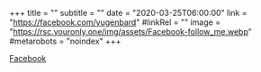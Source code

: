 +++
title = ""
subtitle = ""
date = "2020-03-25T06:00:00"
link = "https://facebook.com/yugenbard"
#linkRel = ""
image = "https://rsc.youronly.one/img/assets/Facebook-follow_me.webp"
#metarobots = "noindex"
+++

<a href="https://facebook.com/yugenbard" rel="me noopener external nofollow" referrerpolicy="strict-origin-when-cross-origin">Facebook</a>
